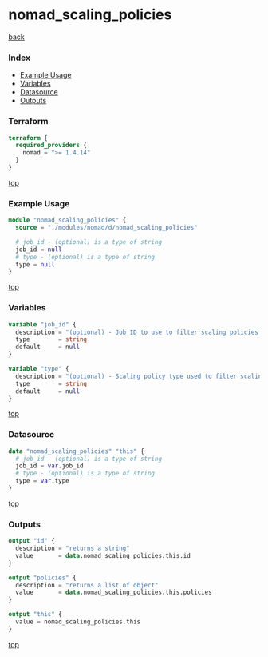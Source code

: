 # nomad_scaling_policies

[back](../nomad.md)

### Index

- [Example Usage](#example-usage)
- [Variables](#variables)
- [Datasource](#datasource)
- [Outputs](#outputs)

### Terraform

```terraform
terraform {
  required_providers {
    nomad = ">= 1.4.14"
  }
}
```

[top](#index)

### Example Usage

```terraform
module "nomad_scaling_policies" {
  source = "./modules/nomad/d/nomad_scaling_policies"

  # job_id - (optional) is a type of string
  job_id = null
  # type - (optional) is a type of string
  type = null
}
```

[top](#index)

### Variables

```terraform
variable "job_id" {
  description = "(optional) - Job ID to use to filter scaling policies."
  type        = string
  default     = null
}

variable "type" {
  description = "(optional) - Scaling policy type used to filter scaling policies."
  type        = string
  default     = null
}
```

[top](#index)

### Datasource

```terraform
data "nomad_scaling_policies" "this" {
  # job_id - (optional) is a type of string
  job_id = var.job_id
  # type - (optional) is a type of string
  type = var.type
}
```

[top](#index)

### Outputs

```terraform
output "id" {
  description = "returns a string"
  value       = data.nomad_scaling_policies.this.id
}

output "policies" {
  description = "returns a list of object"
  value       = data.nomad_scaling_policies.this.policies
}

output "this" {
  value = nomad_scaling_policies.this
}
```

[top](#index)